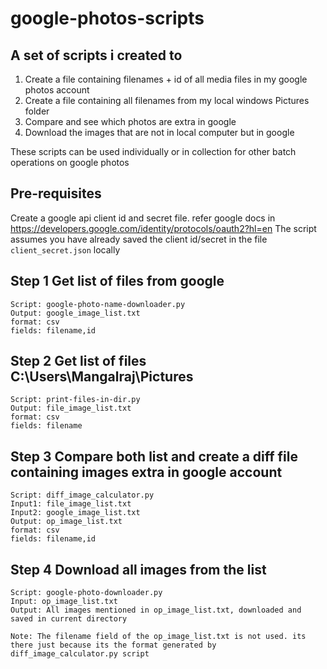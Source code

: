 # google-photos-scripts
## A set of scripts i created to
1. Create a file containing filenames + id of all media files in my google photos account
2. Create a file containing all filenames from my local windows Pictures folder
3. Compare and see which photos are extra in google
4. Download the images that are not in local computer but in google

These scripts can be used individually or in collection for other batch operations on google photos

## Pre-requisites 
Create a google api client id and secret file. refer google docs in https://developers.google.com/identity/protocols/oauth2?hl=en
The script assumes you have already saved the client id/secret in the file ```client_secret.json``` locally

## Step 1 Get list of files from google
```
Script: google-photo-name-downloader.py
Output: google_image_list.txt
format: csv
fields: filename,id
```

## Step 2 Get list of files C:\Users\Mangalraj\Pictures
```
Script: print-files-in-dir.py
Output: file_image_list.txt
format: csv
fields: filename
```

## Step 3 Compare both list and create a diff file containing images extra in google account
```
Script: diff_image_calculator.py
Input1: file_image_list.txt
Input2: google_image_list.txt
Output: op_image_list.txt
format: csv
fields: filename,id
```

## Step 4 Download all images from the list
```
Script: google-photo-downloader.py
Input: op_image_list.txt
Output: All images mentioned in op_image_list.txt, downloaded and saved in current directory

Note: The filename field of the op_image_list.txt is not used. its there just because its the format generated by diff_image_calculator.py script
```

